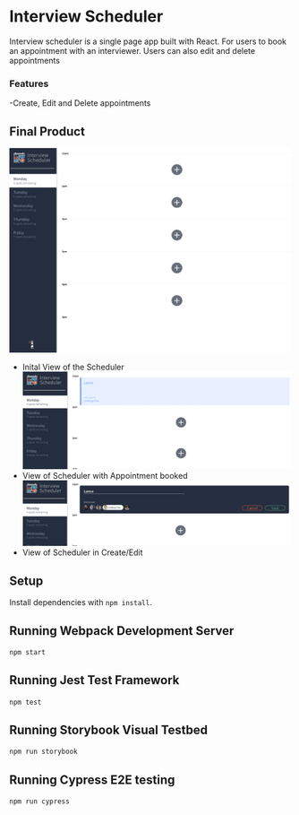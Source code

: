 # Interview Scheduler

Interview scheduler is a single page app built with React. For users to book an appointment with an interviewer. Users can also edit and delete appointments

### Features

-Create, Edit and Delete appointments


## Final Product

!["Inital View of the Scheduler"](https://github.com/lancey1/scheduler/blob/master/docs/initial%20view.png)
- Inital View of the Scheduler
!["View of Scheduler with Appointment booked"](https://github.com/lancey1/scheduler/blob/master/docs/Appointment%20booked.png)
- View of Scheduler with Appointment booked
!["View of Scheduler in Create/Edit"](https://github.com/lancey1/scheduler/blob/master/docs/edit-create%20view.png)
- View of Scheduler in Create/Edit


## Setup

Install dependencies with `npm install`.

## Running Webpack Development Server

```sh
npm start
```

## Running Jest Test Framework

```sh
npm test
```

## Running Storybook Visual Testbed

```sh
npm run storybook
```

## Running Cypress E2E testing
```sh
npm run cypress
```